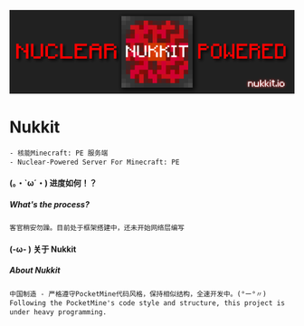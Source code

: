 ![image](https://github.com/MagicDroidX/Nukkit/raw/master/images/banner.png) 
# Nukkit
	- 核能Minecraft: PE 服务端  
	- Nuclear-Powered Server For Minecraft: PE
#### (。・`ω´・) 进度如何！？
##### What's the process?
	客官稍安勿躁。目前处于框架搭建中，还未开始网络层编写
#### (-ω- ) 关于 Nukkit
##### About Nukkit
	中国制造 - 严格遵守PocketMine代码风格，保持相似结构，全速开发中。(°ー°〃)
	Following the PocketMine's code style and structure, this project is under heavy programming.
